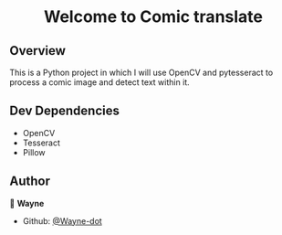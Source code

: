 <h1 align="center">Welcome to Comic translate </h1>

## Overview
This is a Python project in which I will use OpenCV and pytesseract to process a comic image and detect text within it.


## Dev Dependencies
* OpenCV
* Tesseract
* Pillow

## Author

👤 **Wayne**

* Github: [@Wayne-dot](https://github.com/Wayne-dot)
